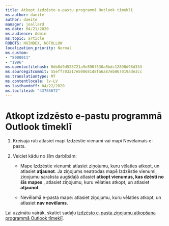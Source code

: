 ```yaml
---
title: Atkopt izdzēsto e-pastu programmā Outlook tīmeklī
ms.author: daeite
author: daeite
manager: joallard
ms.date: 04/21/2020
ms.audience: Admin
ms.topic: article
ROBOTS: NOINDEX, NOFOLLOW
localization_priority: Normal
ms.custom:
- "8000011"
- "1996"
ms.openlocfilehash: 0db8d9d523721a9e890f530a8bdc12890d98d333
ms.sourcegitcommit: 55eff703a17e500681d8fa6a87eb067019ade3cc
ms.translationtype: MT
ms.contentlocale: lv-LV
ms.lasthandoff: 04/22/2020
ms.locfileid: "43765672"
---
```

# <a name="recover-deleted-email-in-outlook-on-the-web"></a>Atkopt izdzēsto e-pastu programmā Outlook tīmeklī

1. Kreisajā rūtī atlasiet mapi Izdzēstie vienumi vai mapi Nevēlamais e-pasts.

2. Veiciet kādu no šīm darbībām:

    - Mape Izdzēstie vienumi: atlasiet ziņojumu, kuru vēlaties atkopt, un atlasiet **atjaunot**. Ja ziņojums neatrodas mapē Izdzēstie vienumi, ziņojumu saraksta augšdaļā atlasiet **atkopt vienumus, kas dzēsti no šīs mapes** , atlasiet ziņojumu, kuru vēlaties atkopt, un atlasiet **atjaunot**.

    - Nevēlamā e-pasta mape: atlasiet ziņojumu, kuru vēlaties atkopt, un atlasiet **nav nevēlams**.

Lai uzzinātu vairāk, skatiet sadaļu [izdzēsto e-pasta ziņojumu atkopšana programmā Outlook tīmeklī](https://support.office.com/article/a8ca78ac-4721-4066-95dd-571842e9fb11).